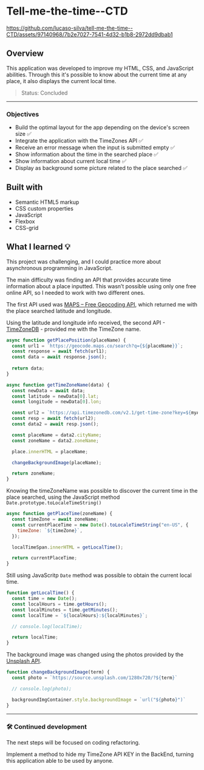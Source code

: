 # Tell-me-the-time--CTD

https://github.com/lucaso-silva/tell-me-the-time--CTD/assets/97140968/7b2e7027-7541-4d32-b1b8-2972dd9dbab1

## Overview
This application was developed to improve my HTML, CSS, and JavaScript abilities. 
Through this it's possible to know about the current time at any place, it also displays the current local time.

> Status: Concluded

---

### Objectives
- Build the optimal layout for the app depending on the device's screen size ✅
- Integrate the application with the TimeZones API ✅
- Receive an error message when the input is submitted empty ✅
- Show information about the time in the searched place ✅
- Show information about current local time ✅
- Display as background some picture related to the place searched ✅  

## Built with
- Semantic HTML5 markup
- CSS custom properties
- JavaScript
- Flexbox
- CSS-grid

## What I learned 💡
This project was challenging, and I could practice more about asynchronous programming in JavaScript.

The main difficulty was finding an API that provides accurate time information about a place inputted. This wasn’t possible using only one free online API, so I needed to work with two different ones.

The first API used was [MAPS – Free Geocoding API]( https://geocode.maps.co/), which returned me with the place searched latitude and longitude. 

Using the latitude and longitude info received, the second API - [TimeZoneDB]( https://timezonedb.com/) - provided me with the TimeZone name. 

```JavaScript
async function getPlacePosition(placeName) {
  const url1 = `https://geocode.maps.co/search?q={${placeName}}`;
  const response = await fetch(url1);
  const data = await response.json();
  
  return data;
}

async function getTimeZoneName(data) {
  const newData = await data;
  const latitude = newData[0].lat;
  const longitude = newData[0].lon;

  const url2 = `https://api.timezonedb.com/v2.1/get-time-zone?key=${myApiKey}&format=json&by=position&lat=${latitude}&lng=${longitude}`;
  const resp = await fetch(url2);
  const data2 = await resp.json();

  const placeName = data2.cityName;
  const zoneName = data2.zoneName;

  place.innerHTML = placeName;

  changeBackgroundImage(placeName);

  return zoneName;
}
```
Knowing the timeZoneName was possible to discover the current time in the place searched, using the JavaScript method `Date.prototype.toLocaleTimeString()`

```JavaScript
async function getPlaceTime(zoneName) {
  const timeZone = await zoneName;
  const currentPlaceTime = new Date().toLocaleTimeString("en-US", {
    timeZone: `${timeZone}`,
  });

  localTimeSpan.innerHTML = getLocalTime();

  return currentPlaceTime;
}
```
Still using JavaScritp `Date` method was possible to obtain the current local time. 
```JavaScript 
function getLocalTime() {
  const time = new Date();
  const localHours = time.getHours();
  const localMinutes = time.getMinutes();
  const localTime = `${localHours}:${localMinutes}`;

  // console.log(localTime);

  return localTime;
}
```

The background image was changed using the photos provided by the [Unsplash API](https://unsplash.com/documentation).
```JavaScript 
function changeBackgroundImage(term) {
  const photo = `https://source.unsplash.com/1280x720/?${term}`

  // console.log(photo); 

  backgroundImgContainer.style.backgroundImage = `url("${photo}")`
}
```
---
### 🛠️ Continued development

The next steps will be focused on coding refactoring.

Implement a method to hide my TimeZone API KEY in the BackEnd, turning this application able to be used by anyone.
